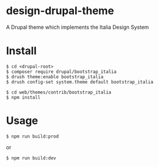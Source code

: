 # design-drupal-theme
A Drupal theme which implements the Italia Design System

# Install
    $ cd <drupal-root>
    $ composer require drupal/bootstrap_italia
    $ drush theme:enable bootstrap_italia
    $ drush config-set system.theme default bootstrap_italia

    $ cd web/themes/contrib/bootstrap_italia
    $ npm install

# Usage
    $ npm run build:prod

or

    $ npm run build:dev
